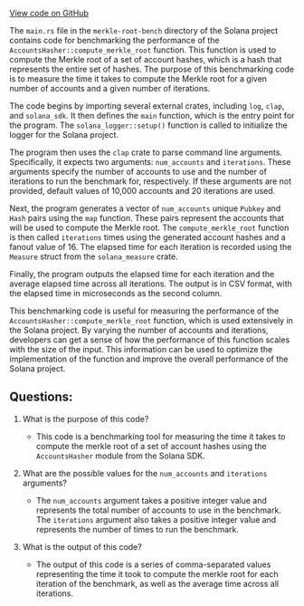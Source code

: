 
[View code on GitHub](https://github.com/solana-labs/solana/blob/master/merkle-root-bench/src/main.rs)

The `main.rs` file in the `merkle-root-bench` directory of the Solana project contains code for benchmarking the performance of the `AccountsHasher::compute_merkle_root` function. This function is used to compute the Merkle root of a set of account hashes, which is a hash that represents the entire set of hashes. The purpose of this benchmarking code is to measure the time it takes to compute the Merkle root for a given number of accounts and a given number of iterations.

The code begins by importing several external crates, including `log`, `clap`, and `solana_sdk`. It then defines the `main` function, which is the entry point for the program. The `solana_logger::setup()` function is called to initialize the logger for the Solana project.

The program then uses the `clap` crate to parse command line arguments. Specifically, it expects two arguments: `num_accounts` and `iterations`. These arguments specify the number of accounts to use and the number of iterations to run the benchmark for, respectively. If these arguments are not provided, default values of 10,000 accounts and 20 iterations are used.

Next, the program generates a vector of `num_accounts` unique `Pubkey` and `Hash` pairs using the `map` function. These pairs represent the accounts that will be used to compute the Merkle root. The `compute_merkle_root` function is then called `iterations` times using the generated account hashes and a fanout value of 16. The elapsed time for each iteration is recorded using the `Measure` struct from the `solana_measure` crate.

Finally, the program outputs the elapsed time for each iteration and the average elapsed time across all iterations. The output is in CSV format, with the elapsed time in microseconds as the second column.

This benchmarking code is useful for measuring the performance of the `AccountsHasher::compute_merkle_root` function, which is used extensively in the Solana project. By varying the number of accounts and iterations, developers can get a sense of how the performance of this function scales with the size of the input. This information can be used to optimize the implementation of the function and improve the overall performance of the Solana project.
## Questions: 
 1. What is the purpose of this code?
    - This code is a benchmarking tool for measuring the time it takes to compute the merkle root of a set of account hashes using the `AccountsHasher` module from the Solana SDK.

2. What are the possible values for the `num_accounts` and `iterations` arguments?
    - The `num_accounts` argument takes a positive integer value and represents the total number of accounts to use in the benchmark. The `iterations` argument also takes a positive integer value and represents the number of times to run the benchmark.

3. What is the output of this code?
    - The output of this code is a series of comma-separated values representing the time it took to compute the merkle root for each iteration of the benchmark, as well as the average time across all iterations.